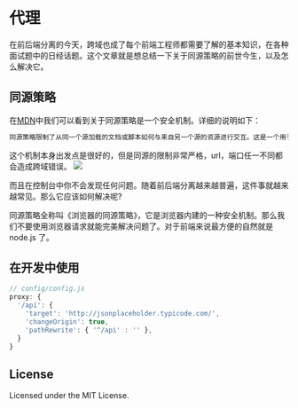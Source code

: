# 代理
在前后端分离的今天，跨域也成了每个前端工程师都需要了解的基本知识，在各种面试题中的日经话题。这个文章就是想总结一下关于同源策略的前世今生，以及怎么解决它。

## 同源策略
在[MDN](https://developer.mozilla.org/zh-CN/docs/Web/Security/Same-origin_policy)中我们可以看到关于同源策略是一个安全机制。详细的说明如下：

```bash
同源策略限制了从同一个源加载的文档或脚本如何与来自另一个源的资源进行交互。这是一个用于隔离潜在恶意文件的重要安全机制。
```
这个机制本身出发点是很好的，但是同源的限制非常严格，url，端口任一不同都会造成跨域错误。
![](https://user-images.githubusercontent.com/59959718/227846530-0b341502-b59e-4606-be22-04c60806e4db.png)

而且在控制台中你不会发现任何问题。随着前后端分离越来越普遍，这件事就越来越常见。那么它应该如何解决呢?

同源策略全称叫《浏览器的同源策略》，它是浏览器内建的一种安全机制。那么我们不要使用浏览器请求就能完美解决问题了。对于前端来说最方便的自然就是 node.js 了。

## 在开发中使用

```js
// config/config.js
proxy: {
  '/api': {
    'target': 'http://jsonplaceholder.typicode.com/',
    'changeOrigin': true,
    'pathRewrite': { '^/api' : '' },
  }
}
```

## License

Licensed under the MIT License.